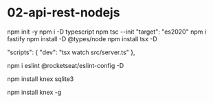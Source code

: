 # 02-api-rest-nodejs

npm init -y
npm i -D typescript
npm tsc --init
"target": "es2020"
npm i fastify
npm install -D @types/node
npm install tsx -D

"scripts": {
"dev": "tsx watch src/server.ts"
},

npm i eslint @rocketseat/eslint-config -D

npm install knex sqlite3

npm install knex -g